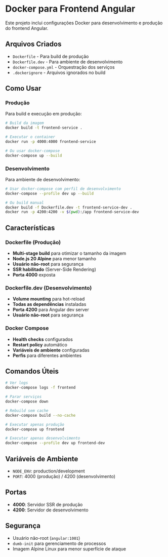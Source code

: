# Docker para Frontend Angular

Este projeto inclui configurações Docker para desenvolvimento e produção do frontend Angular.

## Arquivos Criados

- `Dockerfile` - Para build de produção
- `Dockerfile.dev` - Para ambiente de desenvolvimento
- `docker-compose.yml` - Orquestração dos serviços
- `.dockerignore` - Arquivos ignorados no build

## Como Usar

### Produção

Para build e execução em produção:

```bash
# Build da imagem
docker build -t frontend-service .

# Executar o container
docker run -p 4000:4000 frontend-service

# Ou usar docker-compose
docker-compose up --build
```

### Desenvolvimento

Para ambiente de desenvolvimento:

```bash
# Usar docker-compose com perfil de desenvolvimento
docker-compose --profile dev up --build

# Ou build manual
docker build -f Dockerfile.dev -t frontend-service-dev .
docker run -p 4200:4200 -v $(pwd):/app frontend-service-dev
```

## Características

### Dockerfile (Produção)
- **Multi-stage build** para otimizar o tamanho da imagem
- **Node.js 20 Alpine** para menor tamanho
- **Usuário não-root** para segurança
- **SSR habilitado** (Server-Side Rendering)
- **Porta 4000** exposta

### Dockerfile.dev (Desenvolvimento)
- **Volume mounting** para hot-reload
- **Todas as dependências** instaladas
- **Porta 4200** para Angular dev server
- **Usuário não-root** para segurança

### Docker Compose
- **Health checks** configurados
- **Restart policy** automático
- **Variáveis de ambiente** configuradas
- **Perfis** para diferentes ambientes

## Comandos Úteis

```bash
# Ver logs
docker-compose logs -f frontend

# Parar serviços
docker-compose down

# Rebuild sem cache
docker-compose build --no-cache

# Executar apenas produção
docker-compose up frontend

# Executar apenas desenvolvimento
docker-compose --profile dev up frontend-dev
```

## Variáveis de Ambiente

- `NODE_ENV`: production/development
- `PORT`: 4000 (produção) / 4200 (desenvolvimento)

## Portas

- **4000**: Servidor SSR de produção
- **4200**: Servidor de desenvolvimento

## Segurança

- Usuário não-root (`angular:1001`)
- `dumb-init` para gerenciamento de processos
- Imagem Alpine Linux para menor superfície de ataque


